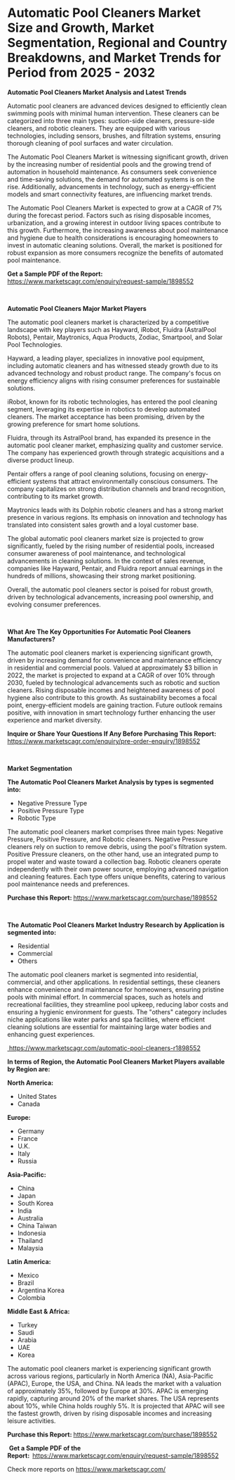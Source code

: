 <p><h1>Automatic Pool Cleaners Market Size and Growth, Market Segmentation, Regional and Country Breakdowns, and Market Trends for Period from 2025 -  2032</h1></p><p><strong>Automatic Pool Cleaners Market Analysis and Latest Trends</strong></p>
<p><p>Automatic pool cleaners are advanced devices designed to efficiently clean swimming pools with minimal human intervention. These cleaners can be categorized into three main types: suction-side cleaners, pressure-side cleaners, and robotic cleaners. They are equipped with various technologies, including sensors, brushes, and filtration systems, ensuring thorough cleaning of pool surfaces and water circulation.</p><p>The Automatic Pool Cleaners Market is witnessing significant growth, driven by the increasing number of residential pools and the growing trend of automation in household maintenance. As consumers seek convenience and time-saving solutions, the demand for automated systems is on the rise. Additionally, advancements in technology, such as energy-efficient models and smart connectivity features, are influencing market trends. </p><p>The Automatic Pool Cleaners Market is expected to grow at a CAGR of 7% during the forecast period. Factors such as rising disposable incomes, urbanization, and a growing interest in outdoor living spaces contribute to this growth. Furthermore, the increasing awareness about pool maintenance and hygiene due to health considerations is encouraging homeowners to invest in automatic cleaning solutions. Overall, the market is positioned for robust expansion as more consumers recognize the benefits of automated pool maintenance.</p></p>
<p><strong>Get a Sample PDF of the Report:&nbsp;</strong> <a href="https://www.marketscagr.com/enquiry/request-sample/1898552?utm_campaign=2235&utm_medium=2&utm_source=Github&utm_content=ia&utm_term=16022025&utm_id=automatic-pool-cleaners">https://www.marketscagr.com/enquiry/request-sample/1898552</a></p>
<p>&nbsp;</p>
<p><strong>Automatic Pool Cleaners Major Market Players</strong></p>
<p><p>The automatic pool cleaners market is characterized by a competitive landscape with key players such as Hayward, iRobot, Fluidra (AstralPool Robots), Pentair, Maytronics, Aqua Products, Zodiac, Smartpool, and Solar Pool Technologies. </p><p>Hayward, a leading player, specializes in innovative pool equipment, including automatic cleaners and has witnessed steady growth due to its advanced technology and robust product range. The company's focus on energy efficiency aligns with rising consumer preferences for sustainable solutions.</p><p>iRobot, known for its robotic technologies, has entered the pool cleaning segment, leveraging its expertise in robotics to develop automated cleaners. The market acceptance has been promising, driven by the growing preference for smart home solutions.</p><p>Fluidra, through its AstralPool brand, has expanded its presence in the automatic pool cleaner market, emphasizing quality and customer service. The company has experienced growth through strategic acquisitions and a diverse product lineup.</p><p>Pentair offers a range of pool cleaning solutions, focusing on energy-efficient systems that attract environmentally conscious consumers. The company capitalizes on strong distribution channels and brand recognition, contributing to its market growth.</p><p>Maytronics leads with its Dolphin robotic cleaners and has a strong market presence in various regions. Its emphasis on innovation and technology has translated into consistent sales growth and a loyal customer base.</p><p>The global automatic pool cleaners market size is projected to grow significantly, fueled by the rising number of residential pools, increased consumer awareness of pool maintenance, and technological advancements in cleaning solutions. In the context of sales revenue, companies like Hayward, Pentair, and Fluidra report annual earnings in the hundreds of millions, showcasing their strong market positioning.</p><p>Overall, the automatic pool cleaners sector is poised for robust growth, driven by technological advancements, increasing pool ownership, and evolving consumer preferences.</p></p>
<p>&nbsp;</p>
<p><strong>What Are The Key Opportunities For Automatic Pool Cleaners Manufacturers?</strong></p>
<p><p>The automatic pool cleaners market is experiencing significant growth, driven by increasing demand for convenience and maintenance efficiency in residential and commercial pools. Valued at approximately $3 billion in 2022, the market is projected to expand at a CAGR of over 10% through 2030, fueled by technological advancements such as robotic and suction cleaners. Rising disposable incomes and heightened awareness of pool hygiene also contribute to this growth. As sustainability becomes a focal point, energy-efficient models are gaining traction. Future outlook remains positive, with innovation in smart technology further enhancing the user experience and market diversity.</p></p>
<p><strong>Inquire or Share Your Questions If Any Before Purchasing This Report:</strong> <a href="https://www.marketscagr.com/enquiry/pre-order-enquiry/1898552?utm_campaign=2235&utm_medium=2&utm_source=Github&utm_content=ia&utm_term=16022025&utm_id=automatic-pool-cleaners">https://www.marketscagr.com/enquiry/pre-order-enquiry/1898552</a></p>
<p>&nbsp;</p>
<p><strong>Market Segmentation</strong></p>
<p><strong>The Automatic Pool Cleaners Market Analysis by types is segmented into:</strong></p>
<p><ul><li>Negative Pressure Type</li><li>Positive Pressure Type</li><li>Robotic Type</li></ul></p>
<p><p>The automatic pool cleaners market comprises three main types: Negative Pressure, Positive Pressure, and Robotic cleaners. Negative Pressure cleaners rely on suction to remove debris, using the pool's filtration system. Positive Pressure cleaners, on the other hand, use an integrated pump to propel water and waste toward a collection bag. Robotic cleaners operate independently with their own power source, employing advanced navigation and cleaning features. Each type offers unique benefits, catering to various pool maintenance needs and preferences.</p></p>
<p><strong>Purchase this Report:&nbsp;</strong><a href="https://www.marketscagr.com/purchase/1898552?utm_campaign=2235&utm_medium=2&utm_source=Github&utm_content=ia&utm_term=16022025&utm_id=automatic-pool-cleaners">https://www.marketscagr.com/purchase/1898552</a></p>
<p>&nbsp;</p>
<p><strong>The Automatic Pool Cleaners Market Industry Research by Application is segmented into:</strong></p>
<p><ul><li>Residential</li><li>Commercial</li><li>Others</li></ul></p>
<p><p>The automatic pool cleaners market is segmented into residential, commercial, and other applications. In residential settings, these cleaners enhance convenience and maintenance for homeowners, ensuring pristine pools with minimal effort. In commercial spaces, such as hotels and recreational facilities, they streamline pool upkeep, reducing labor costs and ensuring a hygienic environment for guests. The "others" category includes niche applications like water parks and spa facilities, where efficient cleaning solutions are essential for maintaining large water bodies and enhancing guest experiences.</p></p>
<p><a href="https://www.marketscagr.com/automatic-pool-cleaners-r1898552?utm_campaign=2235&utm_medium=2&utm_source=Github&utm_content=ia&utm_term=16022025&utm_id=automatic-pool-cleaners">&nbsp;https://www.marketscagr.com/automatic-pool-cleaners-r1898552</a></p>
<p><strong>In terms of Region, the Automatic Pool Cleaners Market Players available by Region are:</strong></p>
<p>
    <p> <strong> North America: </strong>
        <ul>
            <li>United States</li>
            <li>Canada</li>
        </ul>
        </p> 
    <p> <strong> Europe: </strong>
        <ul>
            <li>Germany</li>
            <li>France</li>
            <li>U.K.</li>
            <li>Italy</li>
            <li>Russia</li>
        </ul>
        </p> 
    <p> <strong> Asia-Pacific: </strong>
        <ul>
            <li>China</li>
            <li>Japan</li>
            <li>South Korea</li>
            <li>India</li>
            <li>Australia</li>
            <li>China Taiwan</li>
            <li>Indonesia</li>
            <li>Thailand</li>
            <li>Malaysia</li>
        </ul>
        </p> 
    <p> <strong> Latin America: </strong>
        <ul>
            <li>Mexico</li>
            <li>Brazil</li>
            <li>Argentina Korea</li>
            <li>Colombia</li>
        </ul>
        </p> 
    <p> <strong> Middle East & Africa: </strong>
        <ul>
            <li>Turkey</li>
            <li>Saudi</li>
            <li>Arabia</li>
            <li>UAE</li>
            <li>Korea</li>
        </ul>
    </p>
    </p>
<p><p>The automatic pool cleaners market is experiencing significant growth across various regions, particularly in North America (NA), Asia-Pacific (APAC), Europe, the USA, and China. NA leads the market with a valuation of approximately 35%, followed by Europe at 30%. APAC is emerging rapidly, capturing around 20% of the market shares. The USA represents about 10%, while China holds roughly 5%. It is projected that APAC will see the fastest growth, driven by rising disposable incomes and increasing leisure activities.</p></p>
<p><strong>Purchase this Report: </strong><a href="https://www.marketscagr.com/purchase/1898552?utm_campaign=2235&utm_medium=2&utm_source=Github&utm_content=ia&utm_term=16022025&utm_id=automatic-pool-cleaners">https://www.marketscagr.com/purchase/1898552</a></p>
<p>&nbsp;<strong>Get a Sample PDF of the Report:&nbsp;&nbsp;</strong><a href="https://www.marketscagr.com/enquiry/request-sample/1898552?utm_campaign=2235&utm_medium=2&utm_source=Github&utm_content=ia&utm_term=16022025&utm_id=automatic-pool-cleaners">https://www.marketscagr.com/enquiry/request-sample/1898552</a></p>
<p><strong></strong></p>
<p>Check more reports on <a href="https://www.marketscagr.com/?utm_campaign=2235&utm_medium=2&utm_source=Github&utm_content=ia&utm_term=16022025&utm_id=automatic-pool-cleaners">https://www.marketscagr.com/</a></p>